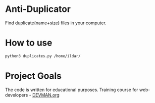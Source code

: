# Anti-Duplicator

Find duplicate(name+size) files in your computer. 

# How to use
```bash
python3 duplicates.py /home/ildar/
```

# Project Goals

The code is written for educational purposes. Training course for web-developers - [DEVMAN.org](https://devman.org)
